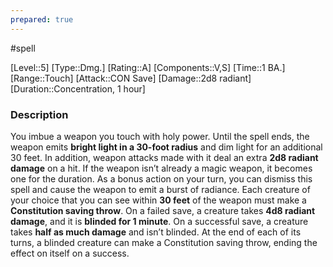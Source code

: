 ```yaml
---
prepared: true
---
```

#spell

[Level::5]
[Type::Dmg.]
[Rating::A]
[Components::V,S]
[Time::1 BA.]
[Range::Touch]
[Attack::CON Save]
[Damage::2d8 radiant]
[Duration::Concentration, 1 hour]
### Description

You imbue a weapon you touch with holy power. Until the spell ends, the weapon emits **bright light in a 30-foot radius** and dim light for an additional 30 feet. In addition, weapon attacks made with it deal an extra **2d8 radiant damage** on a hit. If the weapon isn’t already a magic weapon, it becomes one for the duration. As a bonus action on your turn, you can dismiss this spell and cause the weapon to emit a burst of radiance. Each creature of your choice that you can see within **30 feet** of the weapon must make a **Constitution saving throw**. On a failed save, a creature takes **4d8 radiant damage**, and it is **blinded for 1 minute**. On a successful save, a creature takes **half as much damage** and isn’t blinded. At the end of each of its turns, a blinded creature can make a Constitution saving throw, ending the effect on itself on a success.